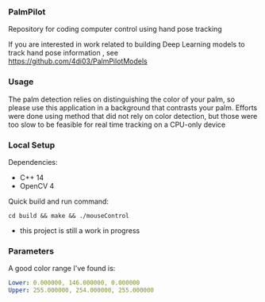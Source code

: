 ### PalmPilot
Repository for coding computer control using hand pose tracking 

If you are interested in work related to building Deep Learning models to track hand pose information , see https://github.com/4di03/PalmPilotModels

### Usage

The palm detection relies on distinguishing the color of your palm, so please use this application in a background that contrasts your palm. Efforts were done using method that did not rely on color detection, but those were too slow to be feasible for real time tracking on a CPU-only device

### Local Setup

Dependencies:
- C++ 14
- OpenCV 4

Quick build and run command:

```
cd build && make && ./mouseControl
```

* this project is still a work in progress


### Parameters

A good color range I've found is:
```yaml
Lower: 0.000000, 146.000000, 0.000000
Upper: 255.000000, 254.000000, 255.000000
```